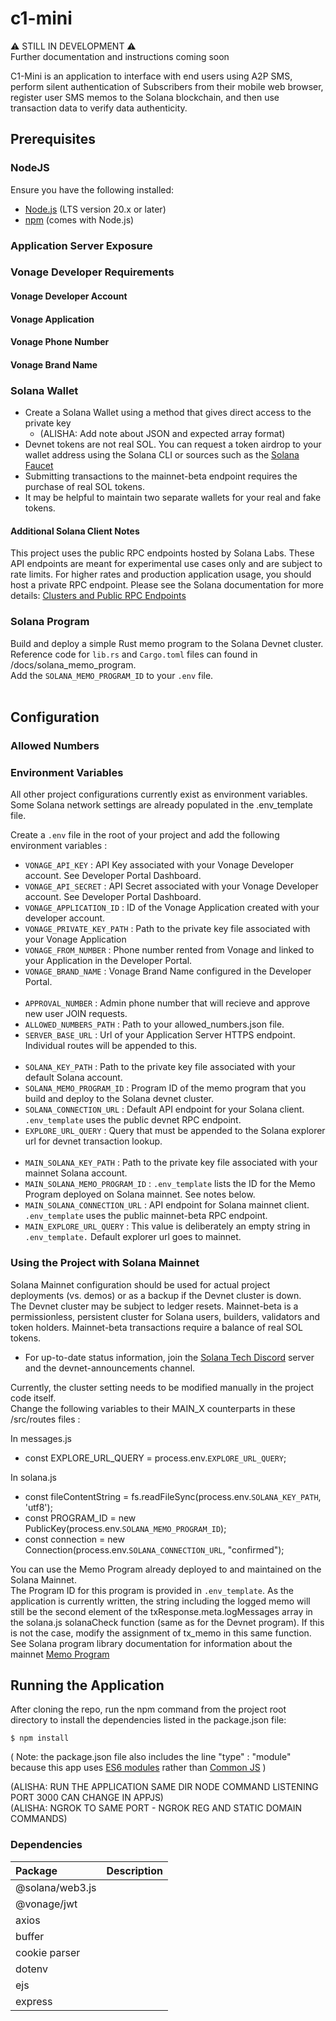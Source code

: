 # c1-mini

⚠️ STILL IN DEVELOPMENT ⚠️  
Further documentation and instructions coming soon

C1-Mini is an application to interface with end users using A2P SMS, perform silent authentication of Subscribers from their mobile web browser, register user SMS memos to the Solana blockchain, and then use transaction data to verify data authenticity.

## Prerequisites  

### NodeJS  
Ensure you have the following installed:
- [Node.js](https://nodejs.org/) (LTS version 20.x or later)
- [npm](https://www.npmjs.com/) (comes with Node.js)

### Application Server Exposure  

### Vonage Developer Requirements

#### Vonage Developer Account 

#### Vonage Application 

#### Vonage Phone Number 

#### Vonage Brand Name

### Solana Wallet
- Create a Solana Wallet using a method that gives direct access to the private key
   - (ALISHA: Add note about JSON and expected array format)
- Devnet tokens are not real SOL. You can request a token airdrop to your wallet address using the Solana CLI or sources such as the [Solana Faucet](https://faucet.solana.com)
- Submitting transactions to the mainnet-beta endpoint requires the purchase of real SOL tokens.
- It may be helpful to maintain two separate wallets for your real and fake tokens. 

#### Additional Solana Client Notes
This project uses the public RPC endpoints hosted by Solana Labs. These API endpoints are meant for experimental use cases only and are subject to rate limits. For higher rates and production application usage, you should host a private RPC endpoint. Please see the Solana documentation for more details: [Clusters and Public RPC Endpoints](https://solana.com/docs/core/clusters)

### Solana Program

Build and deploy a simple Rust memo program to the Solana Devnet cluster.  
Reference code for `lib.rs` and `Cargo.toml` files can found in /docs/solana_memo_program.  
Add the `SOLANA_MEMO_PROGRAM_ID` to your `.env` file.  
<br>

## Configuration  

### Allowed Numbers

### Environment Variables
All other project configurations currently exist as environment variables.  
Some Solana network settings are already populated in the .env_template file.

Create a `.env` file in the root of your project and add the following environment variables :

- `VONAGE_API_KEY` : API Key associated with your Vonage Developer account. See Developer Portal Dashboard. 
- `VONAGE_API_SECRET` : API Secret associated with your Vonage Developer account. See Developer Portal Dashboard. 
- `VONAGE_APPLICATION_ID` : ID of the Vonage Application created with your developer account. 
- `VONAGE_PRIVATE_KEY_PATH` : Path to the private key file associated with your Vonage Application
- `VONAGE_FROM_NUMBER` : Phone number rented from Vonage and linked to your Application in the Developer Portal.
- `VONAGE_BRAND_NAME` : Vonage Brand Name configured in the Developer Portal.<br><br>
- `APPROVAL_NUMBER` : Admin phone number that will recieve and approve new user JOIN requests. 
- `ALLOWED_NUMBERS_PATH` : Path to your allowed_numbers.json file. 
- `SERVER_BASE_URL` : Url of your Application Server HTTPS endpoint. Individual routes will be appended to this.<br><br>
- `SOLANA_KEY_PATH` : Path to the private key file associated with your default Solana account.
- `SOLANA_MEMO_PROGRAM_ID` : Program ID of the memo program that you build and deploy to the Solana devnet cluster. 
- `SOLANA_CONNECTION_URL` : Default API endpoint for your Solana client. `.env_template` uses the public devnet RPC endpoint.
- `EXPLORE_URL_QUERY` : Query that must be appended to the Solana explorer url for devnet transaction lookup.<br><br>
- `MAIN_SOLANA_KEY_PATH` : Path to the private key file associated with your mainnet Solana account.
- `MAIN_SOLANA_MEMO_PROGRAM_ID` : `.env_template` lists the ID for the Memo Program deployed on Solana mainnet. See notes below.
- `MAIN_SOLANA_CONNECTION_URL` : API endpoint for Solana mainnet client. `.env_template` uses the public mainnet-beta RPC endpoint.
- `MAIN_EXPLORE_URL_QUERY` : This value is deliberately an empty string in `.env_template.` Default explorer url goes to mainnet.  

### Using the Project with Solana Mainnet
Solana Mainnet configuration should be used for actual project deployments (vs. demos) or as a backup if the Devnet cluster is down.  
The Devnet cluster may be subject to ledger resets. Mainnet-beta is a permissionless, persistent cluster for Solana users, builders, validators and token holders. Mainnet-beta transactions require a balance of real SOL tokens.  
- For up-to-date status information, join the [Solana Tech Discord](https://discord.com/invite/kBbATFA7PW) server and the devnet-announcements channel.

Currently, the cluster setting needs to be modified manually in the project code itself.  
Change the following variables to their MAIN_X counterparts in these /src/routes files :  

In messages.js
- const EXPLORE_URL_QUERY = process.env.`EXPLORE_URL_QUERY`;
  
In solana.js  
- const fileContentString = fs.readFileSync(process.env.`SOLANA_KEY_PATH`, 'utf8');
- const PROGRAM_ID = new PublicKey(process.env.`SOLANA_MEMO_PROGRAM_ID`);
- const connection = new Connection(process.env.`SOLANA_CONNECTION_URL`, "confirmed");

You can use the Memo Program already deployed to and maintained on the Solana Mainnet.  
The Program ID for this program is provided in `.env_template`. As the application is currently written, the string including the logged memo will still be the second element of the txResponse.meta.logMessages array in the solana.js solanaCheck function (same as for the Devnet program). If this is not the case, modify the assignment of tx_memo in this same function.  
See Solana program library documentation for information about the mainnet [Memo Program](https://spl.solana.com/memo)  

## Running the Application
After cloning the repo, run the npm command from the project root directory to install the dependencies listed in the package.json file:  
```shell
$ npm install
```

( Note: the package.json file also includes the line  "type" : "module" because this app uses [ES6 modules](https://developer.mozilla.org/en-US/docs/Web/JavaScript/Guide/Modules) rather than [Common JS](https://nodejs.org/api/modules.html) )

(ALISHA: RUN THE APPLICATION SAME DIR NODE COMMAND LISTENING PORT 3000 CAN CHANGE IN APPJS)  
(ALISHA: NGROK TO SAME PORT - NGROK REG AND STATIC DOMAIN COMMANDS)

### Dependencies
| Package | Description |
|:---------|:---------|
| @solana/web3.js |  |
| @vonage/jwt |  |
| axios |  |
| buffer |  |
| cookie parser |  |
| dotenv |  |
| ejs |  |
| express |  |
